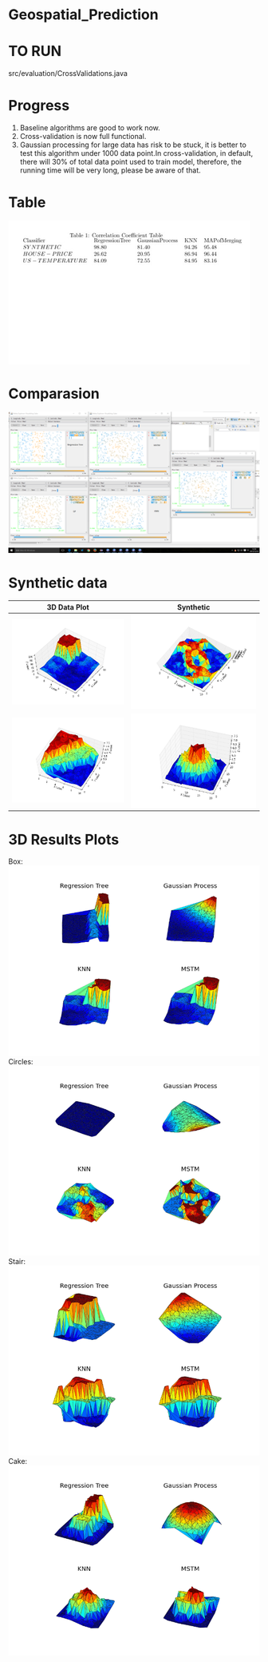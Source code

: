 # Geospatial_Prediction

TO RUN
===
src/evaluation/CrossValidations.java

Progress
===
1. Baseline algorithms are good to work now.<br />
2. Cross-validation is now full functional.<br />
3. Gaussian processing for large data has risk to be stuck, it is better to test this algorithm under 1000 data point.In cross-validation, in default, there will 30% of total data point used to train model, therefore, the running time will be very long, please be aware of that.<br />

Table
===
![alt tag](https://github.com/wuga214/Geospatial_Prediction/blob/master/eval.png)

Comparasion
===
![alt tag](https://github.com/wuga214/Geospatial_Prediction/blob/master/Comparasion.png)

Synthetic data
===
3D Data Plot| Synthetic
------------ | -------------
![box](https://github.com/wuga214/Geospatial_Prediction/blob/master/plots/figure_1.png) | ![circles](https://github.com/wuga214/Geospatial_Prediction/blob/master/plots/figure_2.png)
![stair](https://github.com/wuga214/Geospatial_Prediction/blob/master/plots/figure_3.png) | ![cake](https://github.com/wuga214/Geospatial_Prediction/blob/master/plots/figure_4.png)

3D Results Plots
===
Box:<br />
![box](https://github.com/wuga214/Geospatial_Prediction/blob/master/plots/result_box.png)
Circles:<br />
![circles](https://github.com/wuga214/Geospatial_Prediction/blob/master/plots/result_circles.png)
Stair:<br />
![stair](https://github.com/wuga214/Geospatial_Prediction/blob/master/plots/result_stair.png)
Cake:<br />
![cake](https://github.com/wuga214/Geospatial_Prediction/blob/master/plots/result_cake.png)

